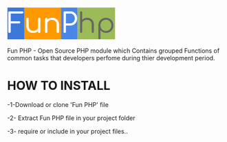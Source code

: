 ![Logo](https://github.com/blessedjasonmwanza/Fun-PHP/blob/master/funphp.PNG?raw=true)


Fun PHP - Open Source PHP module which Contains grouped Functions of common tasks that developers perfome during thier development period.

# HOW TO INSTALL

-1-Download or clone 'Fun PHP' file

-2- Extract Fun PHP file in your project folder

-3- require or include in your project files..


